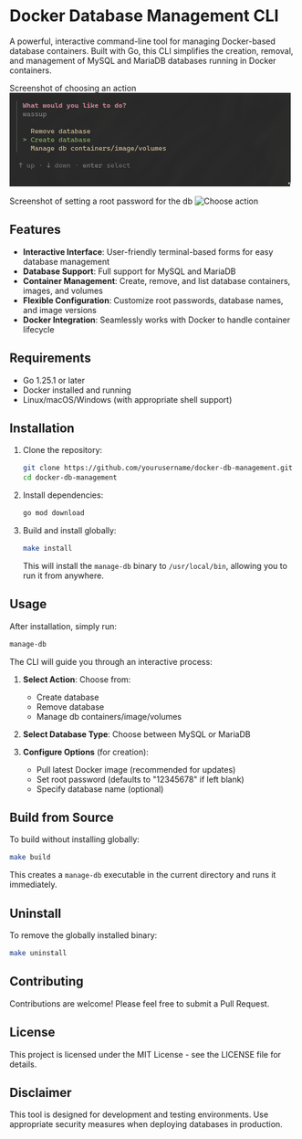 # Docker Database Management CLI

A powerful, interactive command-line tool for managing Docker-based database containers. Built with Go, this CLI simplifies the creation, removal, and management of MySQL and MariaDB databases running in Docker containers.

Screenshot of choosing an action
![Choose action](https://github.com/AlAdNi0806/docker-db-manager/blob/main/assets/action.png)

Screenshot of setting a root password for the db
![Choose action](https://github.com/AlAdNi0806/docker-db-management/blob/main/assets/root_password.png)

## Features

- **Interactive Interface**: User-friendly terminal-based forms for easy database management
- **Database Support**: Full support for MySQL and MariaDB
- **Container Management**: Create, remove, and list database containers, images, and volumes
- **Flexible Configuration**: Customize root passwords, database names, and image versions
- **Docker Integration**: Seamlessly works with Docker to handle container lifecycle

## Requirements

- Go 1.25.1 or later
- Docker installed and running
- Linux/macOS/Windows (with appropriate shell support)

## Installation

1. Clone the repository:
   ```bash
   git clone https://github.com/yourusername/docker-db-management.git
   cd docker-db-management
   ```

2. Install dependencies:
   ```bash
   go mod download
   ```

3. Build and install globally:
   ```bash
   make install
   ```

   This will install the `manage-db` binary to `/usr/local/bin`, allowing you to run it from anywhere.

## Usage

After installation, simply run:
```bash
manage-db
```

The CLI will guide you through an interactive process:

1. **Select Action**: Choose from:
   - Create database
   - Remove database
   - Manage db containers/image/volumes

2. **Select Database Type**: Choose between MySQL or MariaDB

3. **Configure Options** (for creation):
   - Pull latest Docker image (recommended for updates)
   - Set root password (defaults to "12345678" if left blank)
   - Specify database name (optional)

## Build from Source

To build without installing globally:
```bash
make build
```

This creates a `manage-db` executable in the current directory and runs it immediately.

## Uninstall

To remove the globally installed binary:
```bash
make uninstall
```

## Contributing

Contributions are welcome! Please feel free to submit a Pull Request.

## License

This project is licensed under the MIT License - see the LICENSE file for details.

## Disclaimer

This tool is designed for development and testing environments. Use appropriate security measures when deploying databases in production.
